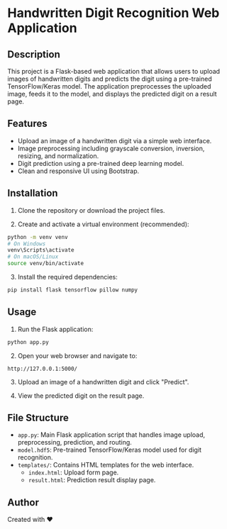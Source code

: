 # Handwritten Digit Recognition Web Application

## Description
This project is a Flask-based web application that allows users to upload images of handwritten digits and predicts the digit using a pre-trained TensorFlow/Keras model. The application preprocesses the uploaded image, feeds it to the model, and displays the predicted digit on a result page.

## Features
- Upload an image of a handwritten digit via a simple web interface.
- Image preprocessing including grayscale conversion, inversion, resizing, and normalization.
- Digit prediction using a pre-trained deep learning model.
- Clean and responsive UI using Bootstrap.

## Installation

1. Clone the repository or download the project files.

2. Create and activate a virtual environment (recommended):

```bash
python -m venv venv
# On Windows
venv\Scripts\activate
# On macOS/Linux
source venv/bin/activate
```

3. Install the required dependencies:

```bash
pip install flask tensorflow pillow numpy
```

## Usage

1. Run the Flask application:

```bash
python app.py
```

2. Open your web browser and navigate to:

```
http://127.0.0.1:5000/
```

3. Upload an image of a handwritten digit and click "Predict".

4. View the predicted digit on the result page.

## File Structure

- `app.py`: Main Flask application script that handles image upload, preprocessing, prediction, and routing.
- `model.hdf5`: Pre-trained TensorFlow/Keras model used for digit recognition.
- `templates/`: Contains HTML templates for the web interface.
  - `index.html`: Upload form page.
  - `result.html`: Prediction result display page.

## Author

Created with ❤️
